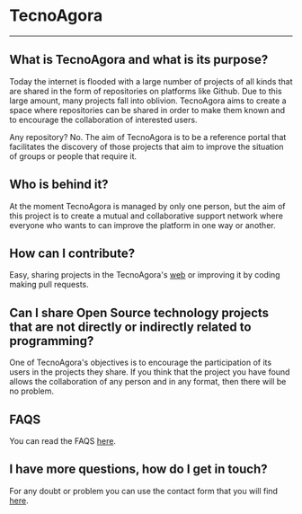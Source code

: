# TecnoAgora
---
## What is TecnoAgora and what is its purpose?
Today the internet is flooded with a large number of projects of all kinds that are shared in the form of repositories on platforms like Github. Due to this large amount, many projects fall into oblivion. TecnoAgora aims to create a space where repositories can be shared in order to make them known and to encourage the collaboration of interested users.

Any repository? No. The aim of TecnoAgora is to be a reference portal that facilitates the discovery of those projects that aim to improve the situation of groups or people that require it.

## Who is behind it?
At the moment TecnoAgora is managed by only one person, but the aim of this project is to create a mutual and collaborative support network where everyone who wants to can improve the platform in one way or another.

## How can I contribute?
Easy, sharing projects in the TecnoAgora's [web](https://tecnoagora.com) or improving it by coding making pull requests.

## Can I share Open Source technology projects that are not directly or indirectly related to programming?
One of TecnoAgora's objectives is to encourage the participation of its users in the projects they share. If you think that the project you have found allows the collaboration of any person and in any format, then there will be no problem.

## FAQS
You can read the FAQS [here](https://tecnoagora.com/faqs).

## I have more questions, how do I get in touch?              
For any doubt or problem you can use the contact form that you will find [here](https://tecnoagora.com/contact).
